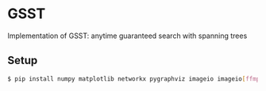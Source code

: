 # GSST

Implementation of GSST: anytime guaranteed search with spanning trees

## Setup

```sh
$ pip install numpy matplotlib networkx pygraphviz imageio imageio[ffmpeg] opencv-python
```
